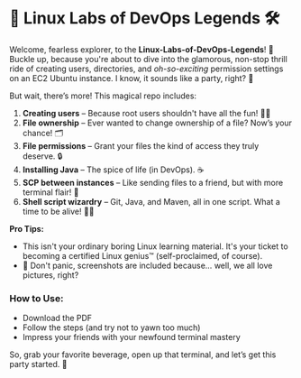 
# 🐧 Linux Labs of DevOps Legends 🛠️

Welcome, fearless explorer, to the **Linux-Labs-of-DevOps-Legends**! 🌟 Buckle up, because you're about to dive into the glamorous, non-stop thrill ride of creating users, directories, and *oh-so-exciting* permission settings on an EC2 Ubuntu instance. I know, it sounds like a party, right? 🎉

But wait, there’s more! This magical repo includes:

1. **Creating users** – Because root users shouldn't have all the fun! 👨‍💻
2. **File ownership** – Ever wanted to change ownership of a file? Now’s your chance! 🗂️
3. **File permissions** – Grant your files the kind of access they truly deserve. 🔒
4. **Installing Java** – The spice of life (in DevOps). ☕
5. **SCP between instances** – Like sending files to a friend, but with more terminal flair! 💾
6. **Shell script wizardry** – Git, Java, and Maven, all in one script. What a time to be alive! 🧙‍♂️

**Pro Tips:**
- This isn't your ordinary boring Linux learning material. It's your ticket to becoming a certified Linux genius™ (self-proclaimed, of course). 
- 🛑 Don't panic, screenshots are included because… well, we all love pictures, right?

### How to Use:
- Download the PDF
- Follow the steps (and try not to yawn too much)
- Impress your friends with your newfound terminal mastery

So, grab your favorite beverage, open up that terminal, and let’s get this party started. 🎉
